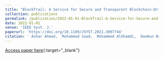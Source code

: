 ```yaml
---
title: "BlockTrail: A Service for Secure and Transparent Blockchain-Driven Audit Trails"
collection: publications
permalink: /publication/2022-01-01-BlockTrail-A-Service-for-Secure-and-Transparent-Blockchain-Driven-Audit-Trails
date: 2022-01-01
venue: 'IEEE Syst. J.'
paperurl: 'https://doi.org/10.1109/JSYST.2021.3097744'
citation: ' Ashar Ahmad,  Muhammad Saad,  Mohammed AlGhamdi,  DaeHun Nyang,  David Mohaisen, &quot;BlockTrail: A Service for Secure and Transparent Blockchain-Driven Audit Trails.&quot; IEEE Syst. J., 2022.'
---
```

[Access paper here](https://doi.org/10.1109/JSYST.2021.3097744){:target="_blank"}
